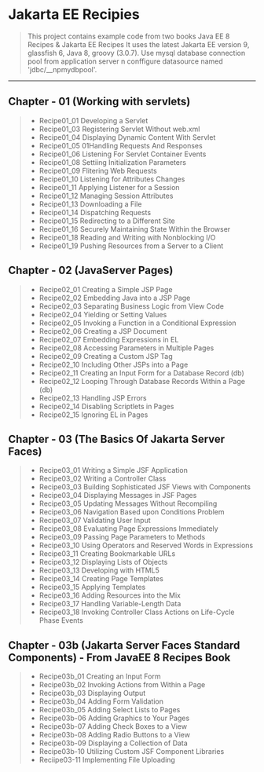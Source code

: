 # Jakarta EE Recipies
> This project contains example code from two books Java EE 8 Recipes & Jakarta EE Recipes
> It uses the latest Jakarta EE version 9, glassfish 6, Java 8, groovy (3.0.7).
> Use mysql database connection pool from application server n conffigure datasource
> named 'jdbc/__npmydbpool'.
---
## Chapter - 01 (Working with servlets)
> - Recipe01_01 Developing a Servlet
> - Recipe01_03 Registering Servlet Without web.xml
> - Recipe01_04 Displaying Dynamic Content With Servlet
> - Recipe01_05 01Handling Requests And Responses
> - Recipe01_06 Listening For Servlet Container Events
> - Recipe01_08 Settiing Initialization Parameters
> - Recipe01_09 Flitering Web Requests
> - Recipe01_10 Listening for Attributes Changes
> - Recipe01_11 Applying Listener for a Session
> - Recipe01_12 Managing Session Attributes  
> - Recipe01_13 Downloading a File
> - Recipe01_14 Dispatching Requests
> - Recipe01_15 Redirecting to a Different Site
> - Recipe01_16 Securely Maintaining State Within the Browser
> - Recipe01_18 Reading and Writing with Nonblocking I/O
> - Recipe01_19 Pushing Resources from a Server to a Client
## Chapter - 02 (JavaServer Pages)
> - Recipe02_01 Creating a Simple JSP Page
> - Recipe02_02 Embedding Java into a JSP Page
> - Recipe02_03 Separating Business Logic from View Code
> - Recipe02_04 Yielding or Setting Values
> - Recipe02_05 Invoking a Function in a Conditional Expression
> - Recipe02_06 Creating a JSP Document
> - Recipe02_07 Embedding Expressions in EL
> - Recipe02_08 Accessing Parameters in Multiple Pages
> - Recipe02_09 Creating a Custom JSP Tag
> - Recipe02_10 Including Other JSPs into a Page
> - Recipe02_11 Creating an Input Form for a Database Record (db)
> - Recipe02_12 Looping Through Database Records Within a Page (db)
> - Recipe02_13 Handling JSP Errors
> - Recipe02_14 Disabling Scriptlets in Pages
> - Recipe02_15 Ignoring EL in Pages
## Chapter - 03 (The Basics Of Jakarta Server Faces)
> - Recipe03_01 Writing a Simple JSF Application
> - Recipe03_02 Writing a Controller Class
> - Recipe03_03 Building Sophisticated JSF Views with Components
> - Recipe03_04 Displaying Messages in JSF Pages
> - Recipe03_05 Updating Messages Without Recompiling
> - Recipe03_06 Navigation Based upon Conditions Problem
> - Recipe03_07 Validating User Input
> - Recipe03_08 Evaluating Page Expressions Immediately
> - Recipe03_09 Passing Page Parameters to Methods
> - Recipe03_10 Using Operators and Reserved Words in Expressions
> - Recipe03_11 Creating Bookmarkable URLs
> - Recipe03_12 Displaying Lists of Objects
> - Recipe03_13 Developing with HTML5
> - Recipe03_14 Creating Page Templates
> - Recipe03_15 Applying Templates
> - Recipe03_16 Adding Resources into the Mix
> - Recipe03_17 Handling Variable-Length Data
> - Recipe03_18 Invoking Controller Class Actions on Life-Cycle Phase Events
## Chapter - 03b (Jakarta Server Faces Standard Components) - From JavaEE 8 Recipes Book
> - Recipe03b_01 Creating an Input Form
> - Recipe03b_02 Invoking Actions from Within a Page
> - Recipe03b_03 Displaying Output
> - Recipe03b_04 Adding Form Validation
> - Recipe03b_05 Adding Select Lists to Pages
> - Recipe03b-06 Adding Graphics to Your Pages
> - Recipe03b-07 Adding Check Boxes to a View
> - Recipe03b-08 Adding Radio Buttons to a View
> - Recipe03b-09 Displaying a Collection of Data
> - Recipe03b-10 Utilizing Custom JSF Component Libraries
> - Reciipe03-11 Implementing File Uploading